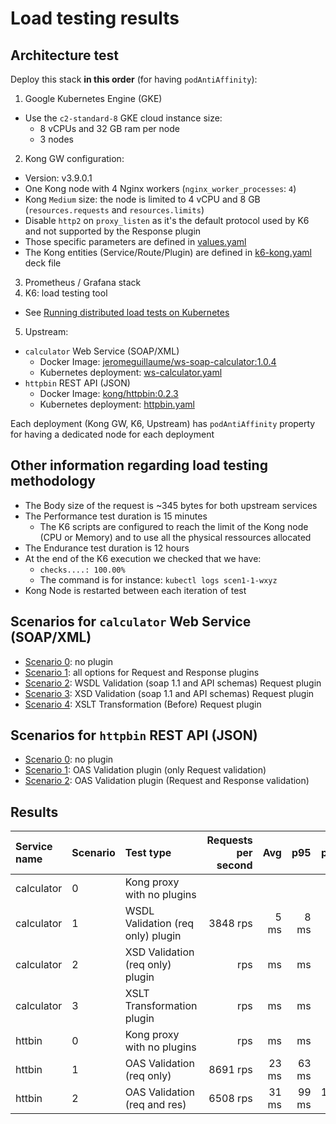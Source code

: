 # Load testing results

## Architecture test
Deploy this stack **in this order** (for having `podAntiAffinity`):
1) Google Kubernetes Engine (GKE)
  - Use the `c2-standard-8` GKE cloud instance size:
    - 8 vCPUs and 32 GB ram per node
    - 3 nodes
2) Kong GW configuration:
  - Version: v3.9.0.1
  - One Kong node with 4 Nginx workers (`nginx_worker_processes`: `4`)
  - Kong `Medium` size: the node is limited to 4 vCPU and 8 GB (`resources.requests` and `resources.limits`)
  - Disable `http2` on `proxy_listen` as it's the default protocol used by K6 and not supported by the Response plugin
  - Those specific parameters are defined in [values.yaml](/loadtest/k6/0-init/cp-gke/values.yaml)
  - The Kong entities (Service/Route/Plugin) are defined in [k6-kong.yaml](/loadtest/k6/0-init/6-kong.yaml) deck file
3) Prometheus / Grafana stack
4) K6: load testing tool
  - See [Running distributed load tests on Kubernetes](https://grafana.com/blog/2022/06/23/running-distributed-load-tests-on-kubernetes/)
5) Upstream:
  - `calculator` Web Service (SOAP/XML)
    - Docker Image: [jeromeguillaume/ws-soap-calculator:1.0.4](https://hub.docker.com/r/jeromeguillaume/ws-soap-calculator)
    - Kubernetes deployment: [ws-calculator.yaml](loadtest/k6/ws-calculator.yaml)
  - `httpbin` REST API (JSON)
    - Docker Image: [kong/httpbin:0.2.3](https://hub.docker.com/r/kong/httpbin)
    - Kubernetes deployment: [httpbin.yaml](loadtest/k6/0-init/httpbin.yaml)

Each deployment (Kong GW, K6, Upstream) has `podAntiAffinity` property for having a dedicated node for each deployment

## Other information regarding load testing methodology
- The Body size of the request is ~345 bytes for both upstream services
- The Performance test duration is 15 minutes
  - The K6 scripts are configured to reach the limit of the Kong node (CPU or Memory) and to use all the physical ressources allocated
- The Endurance test duration is 12 hours
- At the end of the K6 execution we checked that we have:
  - `checks....: 100.00%`
  -  The command is for instance: `kubectl logs scen1-1-wxyz`
- Kong Node is restarted between each iteration of test

## Scenarios for `calculator` Web Service (SOAP/XML)
- [Scenario 0](/loadtest/k6/scen0.js): no plugin
- [Scenario 1](/loadtest/k6/scen1.js): all options for Request and Response plugins
- [Scenario 2](/loadtest/k6/scen2.js): WSDL Validation (soap 1.1 and API schemas) Request plugin
- [Scenario 3](/loadtest/k6/scen3.js): XSD Validation (soap 1.1 and API schemas) Request plugin
- [Scenario 4](/loadtest/k6/scen4.js): XSLT Transformation (Before) Request plugin

## Scenarios for `httpbin` REST API (JSON)
- [Scenario 0](/loadtest/k6/scenhttpbin0.js): no plugin
- [Scenario 1](/loadtest/k6/scenhttpbin1.js): OAS Validation plugin (only Request validation)
- [Scenario 2](/loadtest/k6/scenhttpbin2.js): OAS Validation plugin (Request and Response validation)

## Results
|Service name|Scenario|Test type|Requests per second|Avg|p95|p99 |Kong Linux Memory|Data Sent|Data Received
|:--|:--|:--|--:|--:|--:|--:|--:|--:|--:|
|calculator|0|Kong proxy with no plugins||||||||
|calculator|1|WSDL Validation (req only) plugin|3848 rps|5 ms|8 ms|23 ms|2.4 Gib|2 GB|3 GB
|calculator|2|XSD Validation (req only) plugin| rps| ms| ms| ms| Gib| GB| GB
|calculator|3|XSLT Transformation plugin| rps| ms| ms| ms| Gib| GB| GB
|httbin|0|Kong proxy with no plugins| rps| ms| ms| ms| Gib|
|httbin|1|OAS Validation (req only)|8691 rps|23 ms|63 ms|92 ms|0.9 Gib|
|httbin|2|OAS Validation (req and res)|6508 rps|31 ms|99 ms|144 ms|0.9 Gib|